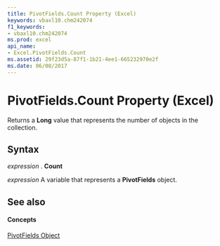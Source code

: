 ```yaml
---
title: PivotFields.Count Property (Excel)
keywords: vbaxl10.chm242074
f1_keywords:
- vbaxl10.chm242074
ms.prod: excel
api_name:
- Excel.PivotFields.Count
ms.assetid: 29f23d5a-87f1-1b21-4ee1-665232970e2f
ms.date: 06/08/2017
---
```



# PivotFields.Count Property (Excel)

Returns a  **Long** value that represents the number of objects in the collection.


## Syntax

 _expression_ . **Count**

 _expression_ A variable that represents a **PivotFields** object.


## See also


#### Concepts


[PivotFields Object](Excel.PivotFields.md)


